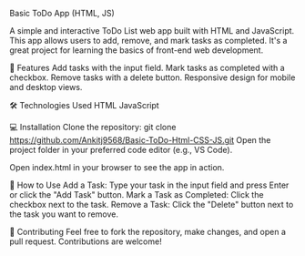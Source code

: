 Basic ToDo App (HTML, JS)

A simple and interactive ToDo List web app built with HTML and JavaScript. This app allows users to add, remove, and mark tasks as completed. It's a great project for learning the basics of front-end web development.

🚀 Features
Add tasks with the input field.
Mark tasks as completed with a checkbox.
Remove tasks with a delete button.
Responsive design for mobile and desktop views.

🛠️ Technologies Used
HTML
JavaScript

💻 Installation
Clone the repository:
git clone https://github.com/Ankitj9568/Basic-ToDo-Html-CSS-JS.git
Open the project folder in your preferred code editor (e.g., VS Code).

Open index.html in your browser to see the app in action.

🔧 How to Use
Add a Task: Type your task in the input field and press Enter or click the "Add Task" button.
Mark a Task as Completed: Click the checkbox next to the task.
Remove a Task: Click the "Delete" button next to the task you want to remove.

🤝 Contributing
Feel free to fork the repository, make changes, and open a pull request. Contributions are welcome!